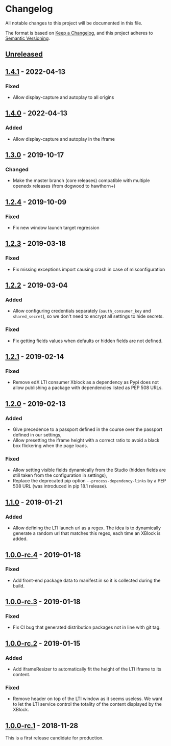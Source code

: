 # Changelog

All notable changes to this project will be documented in this file.

The format is based on [Keep a Changelog](https://keepachangelog.com/en/1.0.0/),
and this project adheres to [Semantic
Versioning](https://semver.org/spec/v2.0.0.html).

## [Unreleased]

## [1.4.1] - 2022-04-13

### Fixed

- Allow display-capture and autoplay to all origins

## [1.4.0] - 2022-04-13

### Added

- Allow display-capture and autoplay in the iframe

## [1.3.0] - 2019-10-17

### Changed

- Make the master branch (core releases) compatible with multiple openedx
  releases (from dogwood to hawthorn+)

## [1.2.4] - 2019-10-09

### Fixed

- Fix new window launch target regression

## [1.2.3] - 2019-03-18

### Fixed

- Fix missing exceptions import causing crash in case of misconfiguration

## [1.2.2] - 2019-03-04

### Added

- Allow configuring credentials separately (`oauth_consumer_key` and `shared_secret`), so we
  don't need to encrypt all settings to hide secrets.

### Fixed

- Fix getting fields values when defaults or hidden fields are not defined.

## [1.2.1] - 2019-02-14

### Fixed

- Remove edX LTI consumer Xblock as a dependency as Pypi does not allow
  publishing a package with dependencies listed as PEP 508 URLs.

## [1.2.0] - 2019-02-13

### Added

- Give precedence to a passport defined in the course over the passport defined in our settings,
- Allow presetting the iframe height with a correct ratio to avoid a black box flickering when
  the page loads.

### Fixed

- Allow setting visible fields dynamically from the Studio (hidden fields are still taken from
  the configuration in settings),
- Replace the deprecated pip option `--process-dependency-links` by a PEP 508 URL (was introduced
  in pip 18.1 release).

## [1.1.0] - 2019-01-21

### Added

- Allow defining the LTI launch url as a regex. The idea is to dynamically generate a random url
  that matches this regex, each time an XBlock is added.

## [1.0.0-rc.4] - 2019-01-18

### Fixed

- Add front-end package data to manifest.in so it is collected during the build.

## [1.0.0-rc.3] - 2019-01-18

### Fixed

- Fix CI bug that generated distribution packages not in line with git tag.

## [1.0.0-rc.2] - 2019-01-15

### Added

- Add iframeResizer to automatically fit the height of the LTI iframe to its content.

### Fixed

- Remove header on top of the LTI window as it seems useless. We want to let the LTI service
  control the totality of the content displayed by the XBlock.

## [1.0.0-rc.1] - 2018-11-28

This is a first release candidate for production.

[unreleased]: https://github.com/openfun/xblock-configurable-lti-consumer/compare/v1.4.1...master
[1.4.1]: https://github.com/openfun/xblock-configurable-lti-consumer/compare/v1.4.0...v1.4.1
[1.4.0]: https://github.com/openfun/xblock-configurable-lti-consumer/compare/v1.3.0...v1.4.0
[1.3.0]: https://github.com/openfun/xblock-configurable-lti-consumer/compare/v1.2.4...v1.3.0
[1.2.4]: https://github.com/openfun/xblock-configurable-lti-consumer/compare/v1.2.3...v1.2.4
[1.2.3]: https://github.com/openfun/xblock-configurable-lti-consumer/compare/v1.2.2...v1.2.3
[1.2.2]: https://github.com/openfun/xblock-configurable-lti-consumer/compare/v1.2.1...v1.2.2
[1.2.1]: https://github.com/openfun/xblock-configurable-lti-consumer/compare/v1.2.0...v1.2.1
[1.2.0]: https://github.com/openfun/xblock-configurable-lti-consumer/compare/v1.1.0...v1.2.0
[1.1.0]: https://github.com/openfun/xblock-configurable-lti-consumer/compare/v1.0.0-rc.4...v1.1.0
[1.0.0-rc.4]: https://github.com/openfun/xblock-configurable-lti-consumer/compare/v1.0.0-rc.3...v1.0.0-rc.4
[1.0.0-rc.3]: https://github.com/openfun/xblock-configurable-lti-consumer/compare/v1.0.0-rc.2...v1.0.0-rc.3
[1.0.0-rc.2]: https://github.com/openfun/xblock-configurable-lti-consumer/compare/v1.0.0-rc.1...v1.0.0-rc.2
[1.0.0-rc.1]: https://github.com/openfun/xblock-configurable-lti-consumer/compare/v0.2.1...v1.0.0-rc.1
